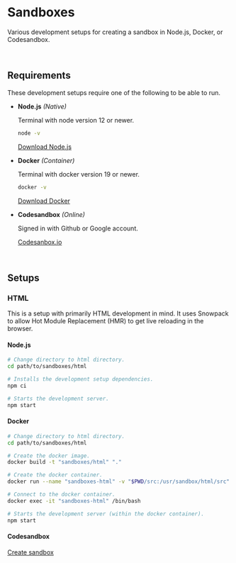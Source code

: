 # Sandboxes

Various development setups for creating a sandbox in Node.js, Docker, or Codesandbox.

<br>

## Requirements

These development setups require one of the following to be able to run.

* **Node.js** _(Native)_

  Terminal with node version 12 or newer.

  ```bash
  node -v
  ```

  [Download Node.js](https://nodejs.org/en/download/)

* **Docker** _(Container)_

  Terminal with docker version 19 or newer.

  ```bash
  docker -v
  ```

  [Download Docker](https://docs.docker.com/engine/install/)

* **Codesandbox** _(Online)_

  Signed in with Github or Google account.

  [Codesanbox.io](https://codesandbox.io/signin)

<br>

## Setups

### HTML

This is a setup with primarily HTML development in mind. It uses Snowpack to allow Hot Module Replacement (HMR) to get live reloading in the browser.

#### Node.js

```bash
# Change directory to html directory.
cd path/to/sandboxes/html

# Installs the development setup dependencies.
npm ci

# Starts the development server.
npm start
```

#### Docker

```bash
# Change directory to html directory.
cd path/to/sandboxes/html

# Create the docker image.
docker build -t "sandboxes/html" "."

# Create the docker container.
docker run --name "sandboxes-html" -v "$PWD/src:/usr/sandbox/html/src" -p "80:80" --rm -td "sandboxes/html"

# Connect to the docker container.
docker exec -it "sandboxes-html" /bin/bash

# Starts the development server (within the docker container).
npm start
```

#### Codesandbox

[Create sandbox](https://githubbox.com/johanwestling/sandboxes/tree/master/html)
